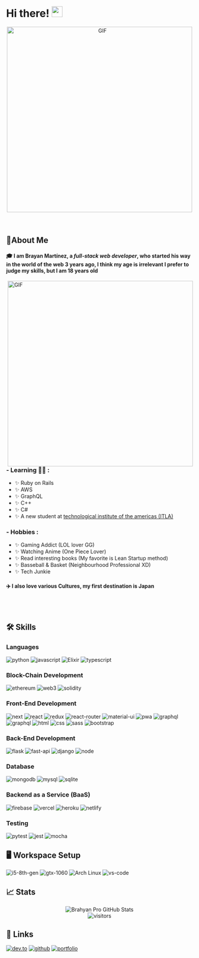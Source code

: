 # Hi there! <img src="https://media.giphy.com/media/hvRJCLFzcasrR4ia7z/giphy.gif" width="29px">

<div align="center">
<img hight="500" width="500" alt="GIF" align="center" src="https://i.giphy.com/media/G3FNI3FneNjiw/giphy.gif">
</div>

<br/>
<br/>

## 🚀About Me

#### 🎓 I am Brayan Martínez, a **_full-stack web developer_**, who started his way in the world of the web 3 years ago, I think my age is irrelevant I prefer to judge my skills, but I am 18 years old

<img hight="400" width="500" alt="GIF" align="right" src="https://c.tenor.com/JsUuJJrIB0oAAAAC/monkey-d-luffy-luffy-smile.gif">

### - Learning 👨‍💻 :

- ✨ Ruby on Rails
- ✨ AWS
- ✨ GraphQL
- ✨ C++
- ✨ C#
- ✨ A new student at [technological institute of the americas (ITLA)](https://itla.edu.do/)

### - Hobbies :

- ✨ Gaming Addict (LOL lover GG)
- ✨ Watching Anime (One Piece Lover)
- ✨ Read interesting books (My favorite is Lean Startup method)
- ✨ Basseball & Basket (Neighbourhood Professional XD)
- ✨ Tech Junkie

#### ✈️ I also love various **Cultures**, my first destination is **Japan**

<br/>
<br/>


## 🛠️ Skills

### Languages

![python](https://img.shields.io/badge/Python-3776AB?style=for-the-badge&logo=python&logoColor=white)
![javascript](https://img.shields.io/badge/JavaScript-323330?style=for-the-badge&logo=javascript&logoColor=F7DF1E)
![Elixir](https://img.shields.io/badge/ELIXIR-4e2a8e?style=for-the-badge&logo=elixir&logoColor=white)
![typescript](https://img.shields.io/badge/TypeScript-3178C6?style=for-the-badge&logo=typescript&logoColor=white)

### Block-Chain Development

![ethereum](https://img.shields.io/badge/Ethereum-3C3C3D?style=for-the-badge&logo=ethereum&logoColor=white)
![web3](https://img.shields.io/badge/Web_3-F16822?style=for-the-badge&logo=web3.js&logoColor=white)
![solidity](https://img.shields.io/badge/Solidity-363636?style=for-the-badge&logo=solidity&logoColor=white)

### Front-End Development

![next](https://img.shields.io/badge/Next-000000?style=for-the-badge&logo=nextdotjs&logoColor=FFFFFF)
![react](https://img.shields.io/badge/React-20232A?style=for-the-badge&logo=react&logoColor=61DAFB)
![redux](https://img.shields.io/badge/Redux-593D88?style=for-the-badge&logo=redux&logoColor=white)
![react-router](https://img.shields.io/badge/React_Router-CA4245?style=for-the-badge&logo=react-router&logoColor=white)
![material-ui](https://img.shields.io/badge/Material_UI-0081CB?style=for-the-badge&logo=material-ui&logoColor=white)
![pwa](https://img.shields.io/badge/Progressive_Web_App-4285F4?style=for-the-badge&logo=googlechrome&logoColor=white)
![graphql](https://img.shields.io/badge/GraphQL-E434AA?style=for-the-badge&logo=graphql&logoColor=white)
![graphql](https://img.shields.io/badge/Three.js-000000?style=for-the-badge&logo=three.js&logoColor=white)
![html](https://img.shields.io/badge/HTML5-E34F26?style=for-the-badge&logo=html5&logoColor=white)
![css](https://img.shields.io/badge/CSS3-1572B6?style=for-the-badge&logo=css3&logoColor=white)
![sass](https://img.shields.io/badge/SASS-CC6699?style=for-the-badge&logo=sass&logoColor=white)
![bootstrap](https://img.shields.io/badge/Bootstrap-563D7C?style=for-the-badge&logo=bootstrap&logoColor=white)

### Back-End Development

![flask](https://img.shields.io/badge/Flask-000000?style=for-the-badge&logo=flask&logoColor=white)
![fast-api](https://img.shields.io/badge/Fast_Api-009688?style=for-the-badge&logo=fastapi&logoColor=white)
![django](https://img.shields.io/badge/Django-092E20?style=for-the-badge&logo=django&logoColor=white)
![node](https://img.shields.io/badge/Node.js-339933?style=for-the-badge&logo=nodedotjs&logoColor=white)

### Database

![mongodb](https://img.shields.io/badge/MongoDB-47A248?style=for-the-badge&logo=mongodb&logoColor=white)
![mysql](https://img.shields.io/badge/MySQL-00000F?style=for-the-badge&logo=mysql&logoColor=white)
![sqlite](https://img.shields.io/badge/SQLite-07405E?style=for-the-badge&logo=sqlite&logoColor=white)

### Backend as a Service (BaaS)

![firebase](https://img.shields.io/badge/Firebase-ffaa00?style=for-the-badge&logo=Firebase&logoColor=white)
![vercel](https://img.shields.io/badge/Vercel-000000?style=for-the-badge&logo=Vercel&logoColor=white)
![heroku](https://img.shields.io/badge/Heroku-430098?style=for-the-badge&logo=heroku&logoColor=white)
![netlify](https://img.shields.io/badge/Netlify-00C7B7?style=for-the-badge&logo=netlify&logoColor=white)

### Testing

![pytest](https://img.shields.io/badge/Pytest-3776AB?style=for-the-badge&logo=python&logoColor=white)
![jest](https://img.shields.io/badge/Jest-C21325?style=for-the-badge&logo=jest&logoColor=white)
![mocha](https://img.shields.io/badge/Mocha-8D6748?style=for-the-badge&logo=mocha&logoColor=white)

## 🖥️ Workspace Setup

![i5-8th-gen](https://img.shields.io/badge/Intel-Core_i5_8th-0071C5?style=for-the-badge&logo=intel&logoColor=white)
![gtx-1060](https://img.shields.io/badge/NVIDIA-GTX_1060-76B900?style=for-the-badge&logo=nvidia&logoColor=white)
![Arch Linux](https://img.shields.io/badge/arch-linux-4e2a8e?style=for-the-badge&logo=linux&logoColor=white)
![vs-code](https://img.shields.io/badge/VS_Code-007ACC?style=for-the-badge&logo=Visual-Studio-Code&logoColor=white)

## 📈 Stats

<div align="center">
<img src="https://github-readme-stats.vercel.app/api?username=BrahyanPro&show_icons=true&hide_border=true" alt="Brahyan Pro GitHub Stats">
</div>

<div align="center">
<img src="https://visitor-badge.laobi.icu/badge?page_id=BrahyanPro" alt="visitors">
</div>

## 🔗 Links

[![dev.to](https://img.shields.io/badge/Dev.to-0A0A0A?style=for-the-badge&logo=DevdotTo&logoColor=white)](https://dev.to/brahyanpro)
[![github](https://img.shields.io/badge/GitHub-000000?style=for-the-badge&logo=GitHub&logoColor=white)](https://github.com/BrahyanPro)
[![portfolio](https://img.shields.io/badge/Portfolio-5340ff?style=for-the-badge&logo=Google-chrome&logoColor=white)](https://brahyanpro.vercel.app/)
<!-- [![resume](https://img.shields.io/badge/Resume-4285F4?style=for-the-badge&logo=read-the-docs&logoColor=white)](https://firebasestorage.googleapis.com/v0/b/tapajyoti-bose.appspot.com/o/Tapajyoti%20Bose.pdf?alt=media&token=68b3f3e3-cf56-4666-b4fa-9897c80eec2e)
[![upwork](https://img.shields.io/badge/Upwork-6FDA44?style=for-the-badge&logo=Upwork&logoColor=white)](https://www.upwork.com/freelancers/~01c12e516ee1d35044)
[![linked-in](https://img.shields.io/badge/Linked_In-0077B5?style=for-the-badge&logo=LinkedIn&logoColor=white)](https://www.linkedin.com/in/tapajyoti-bose-429a601a0/) -->

<!-- [![medium](https://img.shields.io/badge/Medium-000000?style=for-the-badge&logo=Medium&logoColor=white)](https://tapajyotibose.medium.com/) -->

<!-- [![gmail](https://img.shields.io/badge/Gmail-D14836?style=for-the-badge&logo=Gmail&logoColor=white)](mailto:https://github.com/ruppysuppy) -->
<!-- [![instagram](https://img.shields.io/badge/Instagram-E4405F?style=for-the-badge&logo=instagram&logoColor=white)](https://www.instagram.com/tapajyotib/) -->
